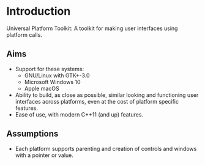 # Introduction
Universal Platform Toolkit: A toolkit for making user interfaces
using platform calls.

## Aims
- Support for these systems:
  - GNU/Linux with GTK+-3.0
  - Microsoft Windows 10
  - Apple macOS 
- Ability to build, as close as possible, similar looking and functioning 
user interfaces across platforms, even at the cost of platform specific features.
- Ease of use, with modern C++11 (and up) features.


## Assumptions
- Each platform supports parenting and creation of controls
and windows with a pointer or value.

